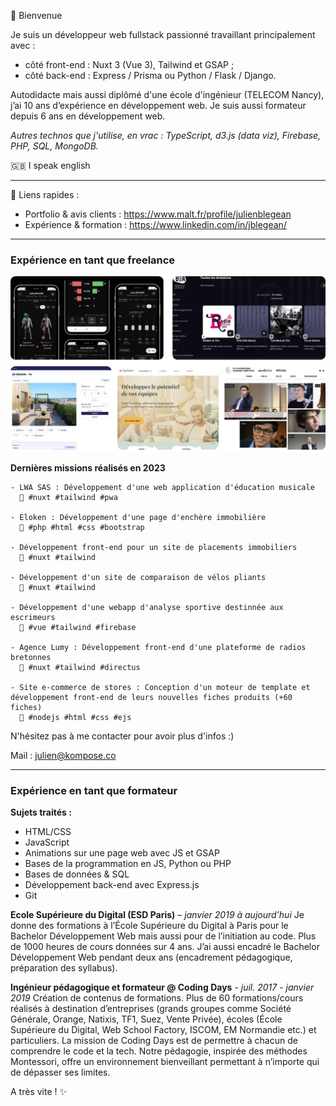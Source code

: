 👋 Bienvenue

Je suis un développeur web fullstack passionné travaillant principalement avec :
- côté front-end : Nuxt 3 (Vue 3), Tailwind et GSAP ;
- côté back-end : Express / Prisma ou Python / Flask / Django.

Autodidacte mais aussi diplômé d'une école d'ingénieur (TELECOM Nancy), j’ai 10 ans d’expérience en développement web. Je suis aussi formateur depuis 6 ans en développement web.

*Autres technos que j'utilise, en vrac : TypeScript, d3.js (data viz), Firebase, PHP, SQL, MongoDB.*

🇬🇧 I speak english

---

🔗 Liens rapides :
- Portfolio & avis clients : https://www.malt.fr/profile/julienblegean
- Expérience & formation : https://www.linkedin.com/in/jblegean/

---

### Expérience en tant que freelance

![](/screens.png)

**Dernières missions réalisés en 2023**

```
- LWA SAS : Développement d'une web application d'éducation musicale
  🔧 #nuxt #tailwind #pwa

- Eloken : Développement d'une page d'enchère immobilière
  🔧 #php #html #css #bootstrap

- Développement front-end pour un site de placements immobiliers
  🔧 #nuxt #tailwind

- Développement d'un site de comparaison de vélos pliants
  🔧 #nuxt #tailwind

- Développement d'une webapp d'analyse sportive destinnée aux escrimeurs
  🔧 #vue #tailwind #firebase

- Agence Lumy : Développement front-end d'une plateforme de radios bretonnes
  🔧 #nuxt #tailwind #directus

- Site e-commerce de stores : Conception d'un moteur de template et développement front-end de leurs nouvelles fiches produits (+60 fiches)
  🔧 #nodejs #html #css #ejs
```

N'hésitez pas à me contacter pour avoir plus d'infos :)

Mail : julien@kompose.co

---

### Expérience en tant que formateur

**Sujets traités :**
- HTML/CSS
- JavaScript
- Animations sur une page web avec JS et GSAP
- Bases de la programmation en JS, Python ou PHP
- Bases de données & SQL
- Développement back-end avec Express.js
- Git

**Ecole Supérieure du Digital (ESD Paris)** – *janvier 2019 à aujourd’hui*
Je donne des formations à l’École Supérieure du Digital à Paris pour le Bachelor
Développement Web mais aussi pour de l’initiation au code. Plus de 1000 heures de cours
données sur 4 ans. J’ai aussi encadré le Bachelor Développement Web pendant deux ans
(encadrement pédagogique, préparation des syllabus).

**Ingénieur pédagogique et formateur @ Coding Days** - *juil. 2017 - janvier 2019*
Création de contenus de formations.
Plus de 60 formations/cours réalisés à destination d’entreprises (grands groupes comme
Société Générale, Orange, Natixis, TF1, Suez, Vente Privée), écoles (École Supérieure du
Digital, Web School Factory, ISCOM, EM Normandie etc.) et particuliers.
La mission de Coding Days est de permettre à chacun de comprendre le code et la tech.
Notre pédagogie, inspirée des méthodes Montessori, offre un environnement bienveillant
permettant à n’importe qui de dépasser ses limites.



A très vite ! ✨
